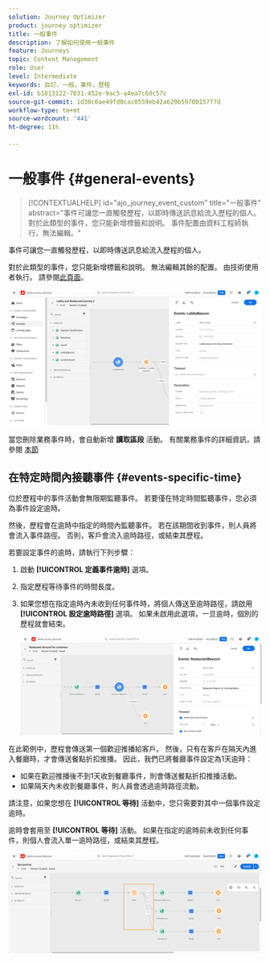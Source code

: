 ```yaml
---
solution: Journey Optimizer
product: journey optimizer
title: 一般事件
description: 了解如何使用一般事件
feature: Journeys
topic: Content Management
role: User
level: Intermediate
keywords: 自訂，一般，事件，歷程
exl-id: b1813122-7031-452e-9ac5-a4ea7c6dc57c
source-git-commit: 1d30c6ae49fd0cac0559eb42a629b59708157f7d
workflow-type: tm+mt
source-wordcount: '441'
ht-degree: 11%

---
```


# 一般事件 {#general-events}

>[!CONTEXTUALHELP]
>id="ajo_journey_event_custom"
>title="一般事件"
>abstract="事件可讓您一直觸發歷程，以即時傳送訊息給流入歷程的個人。 對於此類型的事件，您只能新增標籤和說明。 事件配置由資料工程師執行，無法編輯。"

事件可讓您一直觸發歷程，以即時傳送訊息給流入歷程的個人。 

對於此類型的事件，您只能新增標籤和說明。 無法編輯其餘的配置。 由技術使用者執行。 請參閱[此頁面](../event/about-events.md)。

![](assets/general-events.png)

當您刪除業務事件時，會自動新增 **讀取區段** 活動。 有關業務事件的詳細資訊，請參閱 [本節](../event/about-events.md)

## 在特定時間內接聽事件 {#events-specific-time}

位於歷程中的事件活動會無限期監聽事件。 若要僅在特定時間監聽事件，您必須為事件設定逾時。

然後，歷程會在逾時中指定的時間內監聽事件。 若在該期間收到事件，則人員將會流入事件路徑。 否則，客戶會流入逾時路徑，或結束其歷程。

若要設定事件的逾時，請執行下列步驟：

1. 啟動 **[!UICONTROL 定義事件逾時]** 選項。

1. 指定歷程等待事件的時間長度。

1. 如果您想在指定逾時內未收到任何事件時，將個人傳送至逾時路徑，請啟用 **[!UICONTROL 設定逾時路徑]** 選項。 如果未啟用此選項，一旦逾時，個別的歷程就會結束。

   ![](assets/event-timeout.png)

在此範例中，歷程會傳送第一個歡迎推播給客戶。 然後，只有在客戶在隔天內進入餐廳時，才會傳送餐點折扣推播。 因此，我們已將餐廳事件設定為1天逾時：

* 如果在歡迎推播後不到1天收到餐廳事件，則會傳送餐點折扣推播活動。
* 如果隔天內未收到餐廳事件，則人員會透過逾時路徑流動。

請注意，如果您想在 **[!UICONTROL 等待]** 活動中，您只需要對其中一個事件設定逾時。

逾時會套用至 **[!UICONTROL 等待]** 活動。 如果在指定的逾時前未收到任何事件，則個人會流入單一逾時路徑，或結束其歷程。

![](assets/event-timeout-group.png)
